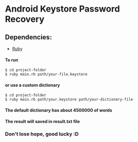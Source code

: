 
# Android Keystore Password Recovery

## Dependencies:

- [Ruby](https://www.ruby-lang.org/en/documentation/installation/)

#### To run
```
$ cd project-folder
$ ruby main.rb path/your-file.keystore 
```

#### or use a custom dictionary
```
$ cd project-folder
$ ruby main.rb path/your.keystore path/your-dictionary-file 
```

#### The default dictionary has about 4500000 of words
#### The result will saved in result.txt file


### Don't lose hope, good lucky :D



